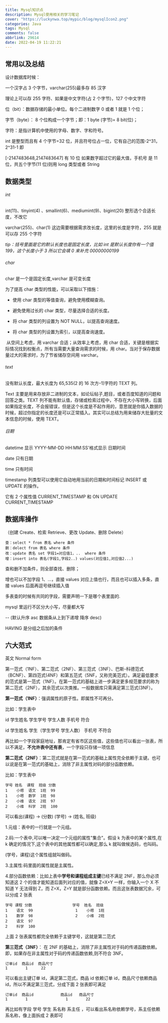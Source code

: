 ```yaml
---
title: Mysql知识点
description: Mysql使用相关的学习笔记
cover: "https://luckynwa.top/mypic/blog/mysqlIcon2.png"
categories: Java
tags: Mysql
comments: false
abbrlink: 29614
date: 2022-04-19 11:22:21
---
```


## 常用以及总结

设计数据库时候：

一个汉字占 3 个字节，varchar(255)最多存 85 汉字

理论上可以存 255 字符、如果是中文字符(占 2 个字节)，127 个中文字符

位（bit）：数据存储的最小单位。每个二进制数字 0 或者 1 就是 1 个位；

字节（byte）： 8 个位构成一个字节；即：1 byte (字节)= 8 bit(位)；

字符：是指计算机中使用的字母、数字、字和符号。

int 是整型而且有 4 个字节=32 位，并且符号位占一位，它有自己的范围-2^31，2^31-1 即

[-2147483648,2147483647] 有 10 位 如果数字超过它的最大值，手机号 是 11 位，共五个字节(11 位)则用 long 类型或者 String

## 数据类型

###### int

int(11)、tinyint(4) 、smallint(6)、mediumint(9)、bigint(20) 整形选个合适长度，不改它

varchar(255)、char(1) 这边需要根据需求改长度，这里的长度是字符，255 就是可以存 255 个字符

_tip：括号里面是它的默认长度也是固定长度，比如 int 是默认长度你有一个值 199，这个长度小于 3 所以它会填 0 来补充 00000000199_

###### char

char 是一个是固定长度,varchar 是可变长度

为了提高 char 类型的性能，可以采取以下措施：

- 使用 char 类型的等值查询，避免使用模糊查询。

- 避免使用过长的 char 类型，尽量选择合适的长度。

- 将 char 类型的列设置为 NOT NULL，以提高查询速度。

- 将 char 类型的列设置为索引，以提高查询速度。

​ 从空间上考虑，用 varchar 合适；从效率上考虑，用 char 合适，关键是根据实际情况找到权衡点，所有当需要大量查询需求的时候，用 char。当对于保存数据量过大的需求时，为了节省储存空间用 varchar。

###### text

没有默认长度，最大长度为 65,535(2 的 16 次方–1)字符的 TEXT 列。

Text 主要是用来存放非二进制的文本，如论坛帖子,题目，或者百度知道的问题和回答之类。TEXT 列不能有默认值，存储或检索过程中，不存在大小写转换，后面如果指定长度，不会报错误，但是这个长度是不起作用的，意思就是你插入数据的时候，超过你指定的长度还是可以正常插入。其实可以总结为用来储存大批量的文本信息的时候，使用 TEXT。

###### 日期

datetime 显示 YYYY-MM-DD HH:MM:SS'格式显示 日期时间

date 只有日期

time 只有时间

timestamp 列类型可以使用它自动地用当前的日期和时间标记 INSERT 或 UPDATE 的操作。

它有 2 个属性值 CURRENT_TIMESTAMP 和 ON UPDATE CURRENT_TIMESTAMP

## 数据库操作

（创建 Create、检索 Retrieve、更改 Update、删除 Delete）

```
查：select * from 表名 where 条件
删：delect from 表名 where 条件
改：update 表名 set 字段1=对应值1，..  where 条件
增：insert into 表名(字段1,字段2..) values(对应值1,对应值2...)
```

查和删不加条件，则全部查找、删除；

增也可以不加字段 1、...，直接 values 对应上值也行，而且也可以插入多条，直接 values 后面再逗号继续插入值

多表查的时候有共同的字段，需要声明一下是哪个表里面的.

mysql 里运行不区分大小写，尽量都大写

-- (默认升序 asc 数据条从上到下递增 降序 desc)

HAVING 是分组之后加的条件

## 六大范式

英文 Normal form

第一范式（1NF）、第二范式（2NF）、第三范式（3NF）、巴斯-科德范式（BCNF）、第四范式(4NF）和第五范式（5NF，又称完美范式）。满足最低要求的范式是第一范式（1NF）。在第一范式的基础上进一步满足更多规范要求的称为第二范式（2NF），其余范式以次类推。一般数据库只需满足第三范式(3NF）。

**第一范式（1NF）**：强调属性的原子性。即属性不可再分。

比如：学生表中

id 学生姓名 学生学号 学生人数 手机号 符合

id 学生姓名 学生（学生学号 学生人数） 手机号 不符合

再比如一个字段家庭地址，那肯定有省市区这些值，这些值也可以看出一张表，所以不满足，**不允许表中还有表**，一个字段只存储一项信息

**第二范式（2NF）**：第二范式就是在第一范式的基础上属性完全依赖于主键。也可以说是在第一范式的基础上，消除了非主属性对码的部分函数依赖。

比如：学生表中

```
学号 姓名  课程  班级 分数
1    小嗯  语文  1班  99
1    小嗯  数学  1班  98
2    小维  语文  2班  97
2    小维  科学  2班  100
```

可以看出(课程) → (分数)
(学号) → (姓名, 班级)

1.元组：表中的一行就是一个元组。

2.码:一个表中,可以唯一决定一个元组的属性"集合"。假设 k 为表中的某个属性,在 k 确定的情况下,这个表中的其他属性都可以确定,那么 k 就叫做候选码，也叫码。

(学号，课程)这个属性组就叫做码。

3.主属性:码里面的属性就是主属性。

4.部分函数依赖：比如上表中**学号和课程组成主键**已经不满足 2NF，那么你必须知道这 2 个的值才能知道后面列对应的值，就像 Z=X+Y 一样，你输入一个 X 不知道 Y 无法得到 Z，而 Z=X，Z=Y 就是部分函数依赖。而且这张表数据冗余，可以分成 2 张表

```
学号 课程 分数                  学号  姓名  班级
1    语文  99                   1    小嗯  1班
1    数学  98                   2    小维  2班
2    语文  97
2    科学  100
```

上面 2 张表属性都完全依赖于主键学号，这就是第二范式

**第三范式（3NF）**： 在 2NF 的基础上，消除了非主属性对于码的传递函数依赖。即，如果存在非主属性对于码的传递函数依赖,则不符合 3NF。

```
订单id  商品id  商品尺寸
1        1      22
```

可以看出主键订单 id，满足第二范式，商品 id 依赖订单 id，商品尺寸依赖商品 id，所以不满足第三范式，分成下面 2 张表即可满足

```
订单id  商品id            商品id   商品尺寸
1        1                 1        22
```

再比如有字段 学号 学生 系名称 系主任 ，可以看出系名称依赖学号，系主任依赖系名称，像上面拆成 2 表即可
